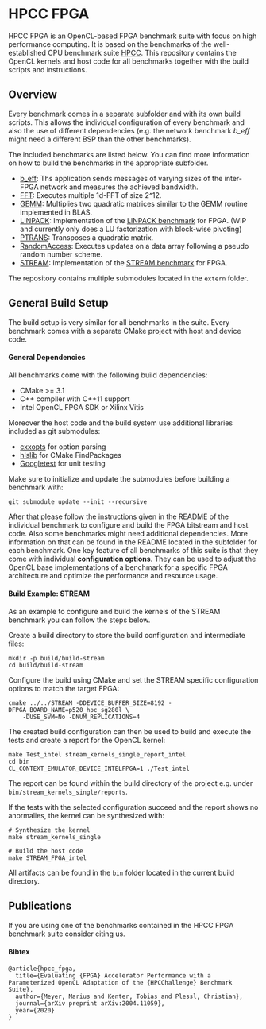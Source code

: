 # HPCC FPGA

HPCC FPGA is an OpenCL-based FPGA benchmark suite with focus on high performance computing.
It is based on the benchmarks of the well-established CPU benchmark suite [HPCC](https://icl.utk.edu/hpcc/).
This repository contains the OpenCL kernels and host code for all benchmarks together with the build scripts and instructions.

## Overview

Every benchmark comes in a separate subfolder and with its own build scripts.
This allows the individual configuration of every benchmark and also the use of different dependencies 
(e.g. the network benchmark *b_eff* might need a different BSP than the other benchmarks).

The included benchmarks are listed below.
You can find more information on how to build the benchmarks in the appropriate subfolder.

- [b_eff](b_eff): Ths application sends messages of varying sizes of the inter-FPGA network and measures the achieved bandwidth.
- [FFT](FFT): Executes multiple 1d-FFT of size 2^12.
- [GEMM](GEMM): Multiplies two quadratic matrices similar to the GEMM routine implemented in BLAS.
- [LINPACK](LINPACK): Implementation of the [LINPACK benchmark](https://www.netlib.org/benchmark/hpl/) for FPGA. (WIP and currently only does a LU factorization with block-wise pivoting)
- [PTRANS](PTRANS): Transposes a quadratic matrix.
- [RandomAccess](RandomAccess): Executes updates on a data array following a pseudo random number scheme.
- [STREAM](STREAM): Implementation of the [STREAM benchmark](https://www.cs.virginia.edu/stream/) for FPGA.

The repository contains multiple submodules located in the `extern` folder.

## General Build Setup

The build setup is very similar for all benchmarks in the suite.
Every benchmark comes with a separate CMake project with host and device code.

#### General Dependencies

All benchmarks come with the following build dependencies:

- CMake >= 3.1
- C++ compiler with C++11 support
- Intel OpenCL FPGA SDK or Xilinx Vitis

Moreover the host code and the build system use additional libraries included as git submodules:

- [cxxopts](https://github.com/jarro2783/cxxopts) for option parsing
- [hlslib](https://github.com/definelicht/hlslib) for CMake FindPackages
- [Googletest](https://github.com/google/googletest) for unit testing

Make sure to initialize and update the submodules before building a benchmark with:

    git submodule update --init --recursive

After that please follow the instructions given in the README of the individual benchmark to configure and build the FPGA bitstream and host code.
Also some benchmarks might need additional dependencies.
More information on that can be found in the README located in the subfolder for each benchmark.
One key feature of all benchmarks of this suite is that they come with individual **configuration options**.
They can be used to adjust the OpenCL base implementations of a benchmark for a specific FPGA architecture and optimize the performance and resource usage.

#### Build Example: STREAM

As an example to configure and build the kernels of the STREAM benchmark you can follow the steps below.

Create a build directory to store the build configuration and intermediate files:
```    
mkdir -p build/build-stream
cd build/build-stream
``` 

Configure the build using CMake and set the STREAM specific configuration options to match the target FPGA:
```
cmake ../../STREAM -DDEVICE_BUFFER_SIZE=8192 -DFPGA_BOARD_NAME=p520_hpc_sg280l \
    -DUSE_SVM=No -DNUM_REPLICATIONS=4
``` 

The created build configuration can then be used to build and execute the tests and create a report for the OpenCL kernel:
```
make Test_intel stream_kernels_single_report_intel
cd bin
CL_CONTEXT_EMULATOR_DEVICE_INTELFPGA=1 ./Test_intel 
```
The report can be found within the build directory of the project e.g. under `bin/stream_kernels_single/reports`.

If the tests with the selected configuration succeed and the report shows no anormalies, the kernel can be synthesized with:
```
# Synthesize the kernel
make stream_kernels_single

# Build the host code
make STREAM_FPGA_intel 
```

All artifacts can be found in the `bin` folder located in the current build directory.

## Publications

If you are using one of the benchmarks contained in the HPCC FPGA benchmark suite consider citing us.

#### Bibtex

    @article{hpcc_fpga,
      title={Evaluating {FPGA} Accelerator Performance with a Parameterized OpenCL Adaptation of the {HPCChallenge} Benchmark Suite},
      author={Meyer, Marius and Kenter, Tobias and Plessl, Christian},
      journal={arXiv preprint arXiv:2004.11059},
      year={2020}
    }
